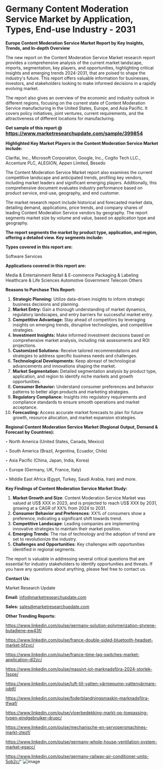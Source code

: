 # Germany Content Moderation Service Market by Application, Types, End-use Industry - 2031

<strong>Europe Content Moderation Service Market Report by Key Insights, Trends, and In-depth Overview</strong>

The new report on the Content Moderation Service Market research report provides a comprehensive analysis of the current market landscape, imports, segmentation, key players, and opportunities, highlighting critical insights and emerging trends 2024-2031,</strong> that are poised to shape the industry's future. This report offers valuable information for businesses, investors, and stakeholders looking to make informed decisions in a rapidly evolving market.

The report also gives an overview of the economic and industry outlook in different regions, focusing on the current state of Content Moderation Service manufacturing in the United States, Europe, and Asia Pacific. It covers policy initiatives, joint ventures, current requirements, and the attractiveness of different locations for manufacturing.

<strong>Get sample of this report @ <a href=https://www.marketresearchupdate.com/sample/399854><font size=3 color=#0000ff>https://www.marketresearchupdate.com/sample/399854</font></a></strong>

<strong>Highlighted Key Market Players in the Content Moderation Service Market include:</strong>

Clarifai, Inc., Microsoft Corporation, Google, Inc., Cogito Tech LLC., Accenture PLC, ALEGION, Appen Limited, Besedo

The Content Moderation Service Market report also examines the current competitive landscape and anticipated trends, profiling key vendors, including market leaders and significant emerging players. Additionally, this comprehensive document evaluates industry performance based on product service, end-use, geography, and end customer.

The market research report include historical and forecasted market data, detailing demand, applications, price trends, and company shares of leading Content Moderation Service vendors by geography. The report segments market size by volume and value, based on application type and geography.

<strong>The report segments the market by product type, application, and region, offering a detailed view. Key segments include:</strong>

<strong>Types covered in this report are:</strong>

Software
Services

<strong>Applications covered in this report are:</strong>

Media & Entertainment
Retail & E-commerce
Packaging & Labeling
Healthcare & Life Sciences
Automotive
Government
Telecom
Others

<strong>Reasons to Purchase This Report:</strong>
<ol>
  <li><strong>Strategic Planning:</strong> Utilize data-driven insights to inform strategic business decisions and planning.</li>
  <li><strong>Market Entry:</strong> Gain a thorough understanding of market dynamics, regulatory landscapes, and entry barriers for successful market entry.</li>
  <li><strong>Competitive Advantage:</strong> Stay ahead of competitors by leveraging insights on emerging trends, disruptive technologies, and competitive strategies.</li>
  <li><strong>Investment Insights:</strong> Make informed investment decisions based on comprehensive market analysis, including risk assessments and ROI projections.</li>
  <li><strong>Customized Solutions:</strong> Receive tailored recommendations and strategies to address specific business needs and challenges.</li>
  <li><strong>Technological Developments:</strong> Keep abreast of technological advancements and innovations shaping the market.</li>
  <li><strong>Market Segmentation:</strong> Detailed segmentation analysis by product type, application, and region to identify niche markets and growth opportunities.</li>
  <li><strong>Consumer Behavior:</strong> Understand consumer preferences and behavior patterns to better align products and marketing strategies.</li>
  <li><strong>Regulatory Compliance:</strong> Insights into regulatory requirements and compliance standards to ensure smooth operations and market acceptance.</li>
  <li><strong>Forecasting:</strong> Access accurate market forecasts to plan for future growth, resource allocation, and market expansion strategies.</li>
</ol>

<strong>Regional Content Moderation Service Market (Regional Output, Demand &amp; Forecast by Countries):</strong>

‣ North America (United States, Canada, Mexico)

‣ South America (Brazil, Argentina, Ecuador, Chile)

‣ Asia Pacific (China, Japan, India, Korea)

‣ Europe (Germany, UK, France, Italy)

‣ Middle East Africa (Egypt, Turkey, Saudi Arabia, Iran) and more.

<strong>Key Findings of Content Moderation Service Market Study:</strong>
<ol>
  <li><strong>Market Growth and Size</strong>: Content Moderation Service Market was valued at US$ XXX in 2023, and is projected to reach US$ XXX by 2031, growing at a CAGR of XX% from 2024 to 2031.</li>
  <li><strong>Consumer Behavior and Preferences</strong>: XX% of consumers show a preference, indicating a significant shift towards trend.</li>
  <li><strong>Competitive Landscape</strong>: Leading companies are implementing innovative strategies to maintain their market position.</li>
  <li><strong>Emerging Trends</strong>: The rise of technology and the adoption of trend are set to revolutionize the industry.</li>
  <li><strong>Challenges and Opportunities</strong>: Key challenges with opportunities identified in regional segments.</li>
</ol>

The report is valuable in addressing several critical questions that are essential for industry stakeholders to identify opportunities and threats. If you have any questions about anything, please feel free to contact us.

<strong>Contact Us:</strong>

Market Research Update

<strong>Email:</strong> info@marketresearchupdate.com

<strong>Sales:</strong> sales@marketresearchupdate.com

<strong>Other Trending Reports:</strong>

<a href=https://www.linkedin.com/pulse/germany-solution-polymerization-styrene-butadiene-ew43f/>https://www.linkedin.com/pulse/germany-solution-polymerization-styrene-butadiene-ew43f/</a>

<a href=https://www.linkedin.com/pulse/france-double-sided-bluetooth-headset-market-bfzvc/>https://www.linkedin.com/pulse/france-double-sided-bluetooth-headset-market-bfzvc/</a>

<a href=https://www.linkedin.com/pulse/france-time-lag-switches-market-application-dl2zc/>https://www.linkedin.com/pulse/france-time-lag-switches-market-application-dl2zc/</a>

<a href=https://www.linkedin.com/pulse/massivt-iot-marknadsföra-2024-storlek-1sspe/>https://www.linkedin.com/pulse/massivt-iot-marknadsföra-2024-storlek-1sspe/</a>

<a href=https://www.linkedin.com/pulse/luft-till-vatten-värmepump-vattenvärmare-jobtf/>https://www.linkedin.com/pulse/luft-till-vatten-värmepump-vattenvärmare-jobtf/</a>

<a href=https://www.linkedin.com/pulse/foderblandningsmaskin-marknadsföra-tfwaf/>https://www.linkedin.com/pulse/foderblandningsmaskin-marknadsföra-tfwaf/</a>

<a href=https://www.linkedin.com/pulse/vloerbedekking-markt-op-toepassing-typen-eindgebruiker-drupc/>https://www.linkedin.com/pulse/vloerbedekking-markt-op-toepassing-typen-eindgebruiker-drupc/</a>

<a href=https://www.linkedin.com/pulse/mechanische-en-servopersmachines-markt-ztezf/>https://www.linkedin.com/pulse/mechanische-en-servopersmachines-markt-ztezf/</a>

<a href=https://www.linkedin.com/pulse/germany-whole-house-ventilation-system-market-egacc/>https://www.linkedin.com/pulse/germany-whole-house-ventilation-system-market-egacc/</a>

<a href=https://www.linkedin.com/pulse/germany-railway-air-conditioner-units-5ob2c/>https://www.linkedin.com/pulse/germany-railway-air-conditioner-units-5ob2c/</a>"
![image](https://github.com/user-attachments/assets/96ed1358-d4cb-4959-a76d-6423e4ce2cfd)

